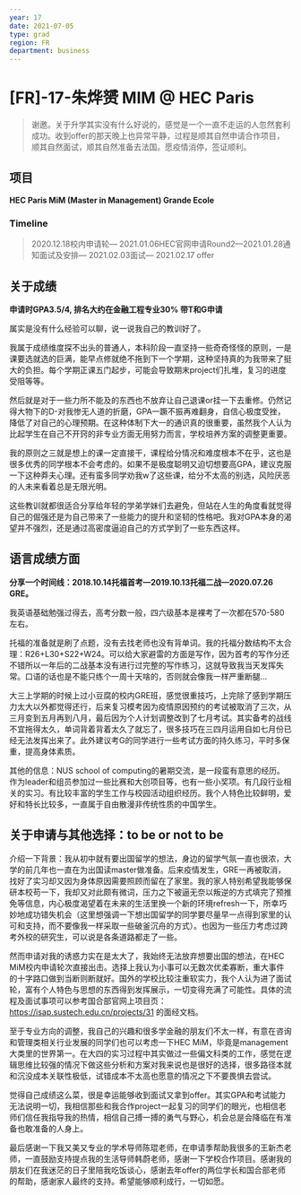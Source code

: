 ```yaml
---
year: 17
date: 2021-07-05
type: grad
region: FR
department: business
---
```


# [FR]-17-朱烨赟 MIM @ HEC Paris

> 谢邀。关于升学其实没有什么好说的，感觉是一个一直不走运的人忽然套利成功。收到offer的那天晚上也异常平静，过程是顺其自然申请合作项目，顺其自然面试，顺其自然准备去法国。愿疫情消停，签证顺利。

## 项目

**HEC Paris MiM (Master in Management) Grande Ecole**

### Timeline

> 2020.12.18校内申请轮— 2021.01.06HEC官网申请Round2—2021.01.28通知面试及安排— 2021.02.03面试— 2021.02.17 offer

## 关于成绩

**申请时GPA3.5/4, 排名大约在金融工程专业30% 带T和G申请**

属实是没有什么经验可以聊，说一说我自己的教训好了。

我属于成绩维度探不出头的普通人，本科阶段一直坚持一些奇奇怪怪的原则，一是课要选就选的巨满，能早点修就绝不拖到下一个学期，这种坚持真的为我带来了挺大的负担。每个学期正课五门起步，可能会导致期末project们扎堆，复习的进度受阻等等。

然后就是对于一些力所不能及的东西也不放弃让自己退课or挂一下去重修。仍然记得大物下的D-对我惨无人道的折磨，GPA一蹶不振再难翻身，自信心极度受挫，降低了对自己的心理预期。在这种体制下大一的通识真的很重要，虽然我个人认为比起学生在自己不开窍的非专业方面无用努力而言，学校培养方案的调整更重要。

我的原则之三就是想上的课一定直接干，课程给分情况和难度根本不在乎，这也是很多优秀的同学根本不会考虑的。如果不是极度聪明又迫切想要高GPA，建议克服一下这种莽夫心理。还有蛮多同学劝我w了这些课，给分不太高的别选，风险厌恶的人未来看着总是无限光明。

这些教训就都很适合分享给年轻的学弟学妹们去避免，但站在人生的角度看就觉得自己的倔强还是为自己带来了一些能力的提升和坚韧的性格吧。我对GPA本身的渴望并不强烈，还是通过高密度逼迫自己的方式学到了一些东西这样。

## 语言成绩方面

**分享一个时间线：2018.10.14托福首考—2019.10.13托福二战—2020.07.26 GRE。**

我英语基础勉强过得去，高考分数一般，四六级基本是裸考了一次都在570-580左右。

托福的准备就是刷了点题，没有去找老师也没有背单词。我的托福分数结构不太合理：R26+L30+S22+W24。可以给大家避雷的方面是写作，因为首考的写作分还不错所以一年后的二战基本没有进行过完整的写作练习，这就导致我当天发挥失常。口语的话也是不能只练个一周十天啥的，否则就会像我一样严重断腿…

大三上学期的时候上过小豆腐的校内GRE班，感觉很重技巧，上完除了感到学期压力太大以外都觉得还行，后来复习模考因为疫情原因预约的考试被取消了三次，从三月变到五月再到八月，最后因为个人计划调整改到了七月考试。其实备考的战线不宜拖得太久，单词背着背着太久了就忘了，很多技巧在三四月运用自如七月份已经无法发挥出来了。此外建议考G的同学进行一些考试方面的持久练习，平时多保重，提高身体素质。

其他的信息：NUS school of computing的暑期交流，是一段蛮有意思的经历。作为leader和组员参加过一些比赛和大创项目等，也有一些小奖项。有几段行业相关的实习。有比较丰富的学生工作与校园活动组织经历。我个人特色比较鲜明，爱好和特长比较多，一直属于自由散漫非传统性质的中国学生。

## **关于申请与其他选择**：to be or not to be

介绍一下背景：我从初中就有要出国留学的想法，身边的留学气氛一直也很浓，大学的前几年也一直在为出国读master做准备。后来疫情发生，GRE一再被取消，找好了实习却又因为身体原因需要照顾而留在了家里。我的家人特别希望我能够保研本校苟一下，我却又对此颇有微词，压力之下被逼无奈以叛逆的方式填完了预推免等信息，内心极度渴望着在未来的生活里换一个新的环境refresh一下，所幸巧妙地成功错失机会（这里想强调一下想出国留学的同学要尽量早一点得到家里的认可和支持，而不要像我一样采取一些破釜沉舟的方式）。也因为一些压力考虑过跨考外校的研究生，可以说是各条道路都走了一些。

然而申请对我的诱惑力实在是太大了，我始终无法放弃想要出国的想法，在HEC MiM校内申请轮次直接出击。选择上我认为小事可以无数次优柔寡断，重大事件的十字路口做到当断则断就好。国外的学校比较注重软实力，我个人认为进了面试轮，富有个人特色与思想的东西得到发挥展示，一切变得充满了可能性。具体的流程及面试事项可以参考国合部官网上项目页：https://isap.sustech.edu.cn/projects/31 的面经文档。

至于专业方向的调整，我自己的兴趣和很多学金融的朋友们不太一样，有意在咨询和管理类相关行业发展的同学们也可以考虑一下HEC MiM，毕竟是management大类里的世界第一。在大四的实习过程中其实做过一些偏文科类的工作，感觉在逻辑思维比较强的情况下做这些分析和方案对我来说也是很好的选择，很多路径本就和沉没成本关联性极低，试错成本不太高也愿意的情况之下不要畏惧去尝试。

觉得自己成绩这么菜，很是幸运能够收到面试又拿到offer。其实GPA和考试能力无法说明一切，我相信那些和我合作project一起复习的同学们的眼光，也相信老师们信任我指导我的热情，相信自己搏一搏的勇气与野心，机会总是会降临在有准备也敢准备的人身上。

最后感谢一下我又美又专业的学术导师陈琨老师，在申请季帮助我很多的王新杰老师，一直鼓励支持提点我的生活导师韩蔚老师，感谢一下学校合作项目。感谢我的朋友们在我迷茫的日子里陪我吃饭谈心，感谢去年offer的两位学长和国合部老师的帮助，感谢家人最终的支持。希望能够顺利成行，一切如愿。
